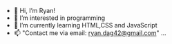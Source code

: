 - 👋 Hi, I’m Ryan!
- 👀 I’m interested in programming
- 🌱 I’m currently learning HTML,CSS and JavaScript
- 📫 "Contact me via email: ryan.dag42@gmail.com" ...

<!---
RyckxDev/RyckxDev is a ✨ special ✨ repository because its `README.md` (this file) appears on your GitHub profile.
You can click the Preview link to take a look at your changes.
--->
